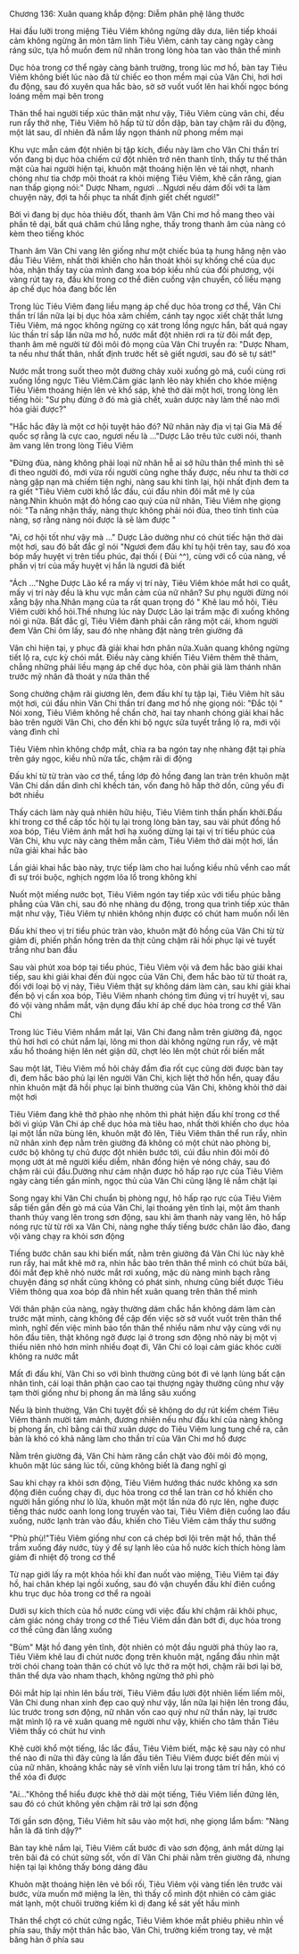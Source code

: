 




Chương 136: Xuân quang khắp động: Diễm phân phệ lãng thước


Hai đầu lưỡi trong miệng Tiêu Viêm không ngừng dây dưa, liên tiếp khoái cảm không ngừng ăn mòn tâm linh Tiêu Viêm, cánh tay càng ngày càng ráng sức, tựa hồ muồn đem nữ nhân trong lòng hòa tan vào thân thể mình

Dục hỏa trong cơ thể ngày càng bành trường, trong lúc mơ hồ, bàn tay Tiêu Viêm không biết lúc nào đã từ chiếc eo thon mềm mại của Vân Chi, hơi hơi đu động, sau đó xuyên qua hắc bào, sờ sờ vuốt vuốt lên hai khối ngọc bóng loáng mềm mại bên trong

Thân thể hai người tiếp xúc thân mật như vậy, Tiêu Viêm cùng vân chi, đều run rẩy thở nhẹ, Tiêu Viêm hô hấp từ từ dồn dập, bàn tay chậm rãi du động, một lát sau, dĩ nhiên đã nắm lấy ngọn thánh nữ phong mềm mại

Khu vực mẫn cảm đột nhiên bị tập kích, điều này làm cho Vân Chi thần trí vốn đang bị dục hỏa chiếm cứ đột nhiên trở nên thanh tĩnh, thấy tư thế thân mật của hai người hiện tại, khuôn mặt thoáng hiện lên vẻ tái nhợt, nhanh chóng như tia chớp môi thoát ra khỏi miệng Tiêu Viêm, khẽ cắn răng, gian nan thấp giọng nói:" Dược Nham, ngươi …Ngươi nếu dám đối với ta làm chuyện này, đợi ta hồi phục ta nhất định giết chết ngươi!"

Bởi vì đang bị dục hỏa thiêu đốt, thanh âm Vân Chi mơ hồ mang theo vài phần tê dại, bất quá chăm chú lắng nghe, thấy trong thanh âm của nàng có kèm theo tiếng khóc

Thanh âm Vân Chi vang lên giống như một chiếc búa tạ hung hăng nện vào đầu Tiêu Viêm, nhất thời khiến cho hắn thoát khỏi sự khống chế của dục hỏa, nhận thấy tay của mình đang xoa bóp kiều nhũ của đối phương, vội vàng rút tay ra, đấu khí trong cơ thể điên cuồng vận chuyển, cố liều mạng áp chế dục hỏa đang bốc lên

Trong lúc Tiêu Viêm đang liều mạng áp chế dục hỏa trong cơ thể, Vân Chi thần trí lần nữa lại bị dục hỏa xâm chiếm, cánh tay ngọc xiết chặt thắt lưng Tiêu Viêm, má ngọc không ngừng cọ xát trong lồng ngực hắn, bất quá ngay lúc thần trí sắp lần nữa mơ hồ, nước mắt đột nhiên rơi ra từ đôi mắt đẹp, thanh âm mê người từ đôi môi đỏ mọng của Vân Chi truyền ra: "Dược Nham, ta nếu như thất thân, nhất định trước hết sẽ giết ngươi, sau đó sẽ tự sát!"

Nước mắt trong suốt theo một đường chảy xuôi xuống gò má, cuối cùng rơi xuống lồng ngực Tiêu Viêm.Cảm giác lạnh lẽo này khiến cho khóe miệng Tiêu Viêm thoáng hiện lên vẻ khổ sáp, khẽ thở dài một hơi, trong lòng lên tiếng hỏi: "Sư phụ đừng ở đó mà giả chết, xuân dược này làm thế nào mới hóa giải được?"

"Hắc hắc đây là một cơ hội tuyệt hảo đó? Nữ nhân này địa vị tại Gia Mã đế quốc sợ rằng là cực cao, ngươi nếu là …"Dược Lão trêu tức cười nói, thanh âm vang lên trong lòng Tiêu Viêm

"Đừng đùa, nàng không phải loại nữ nhân hễ ai sở hữu thân thể mình thì sẽ đi theo người đó, mới vừa rồi người cũng nghe thấy được, nếu như ta thời cơ nàng gặp nạn mà chiếm tiện nghi, nàng sau khi tỉnh lại, hội nhất định đem ta ra giết "Tiêu Viêm cười khổ lắc đầu, cúi đầu nhìn đôi mắt mê ly của nàng.Nhìn khuôn mặt đỏ hồng cao quý của nữ nhân, Tiêu Viêm nhẹ giọng nói: "Ta năng nhận thấy, nàng thực không phải nói đùa, theo tính tình của nàng, sợ rằng nàng nói được là sẽ làm được "

"Ai, cơ hội tốt như vậy mà …" Dược Lão dường như có chút tiếc hận thở dài một hơi, sau đó bất đắc gĩ nói "Ngươi đem đấu khí tụ hội trên tay, sau đó xoa bóp mấy huyệt vị trên tiểu phúc, đại thối ( Đùi ^^), cùng với cổ của nàng, về phần vị trí của mấy huyệt vị hắn là ngươi đã biết

"Ách …"Nghe Dược Lão kể ra mấy vị trí này, Tiêu Viêm khóe mắt hơi co quắt, mấy vị trí này đều là khu vực mẫn cảm của nữ nhân? Sư phụ người đừng nói xẵng bậy nha.Nhân mạng của ta rất quan trọng đó " Khẽ lau mồ hôi, Tiêu Viêm cười khổ hỏi.Thế nhưng lúc này Dược Lão lại trầm mặc đi xuống không nói gì nữa. Bất đắc gĩ, Tiêu Viêm đành phải cắn răng một cái, khom người đem Vân Chi ôm lấy, sau đó nhẹ nhàng đặt nàng trên giường đá

Vân chi hiện tại, y phục đã giải khai hơn phân nửa.Xuân quang không ngừng tiết lộ ra, cực kỳ chói mắt. Điều này càng khiến Tiêu Viêm thêm thê thảm, chẳng những phải liều mạng áp chế dục hỏa, còn phải giả làm thánh nhân trước mỹ nhân đã thoát y nửa thân thể

Song chưởng chậm rãi giương lên, đem đấu khí tụ tập lại, Tiêu Viêm hít sâu một hơi, cúi đầu nhìn Vân Chi thần trí đang mơ hồ nhẹ giọng nói: "Đắc tội " Nói xong, Tiêu Viêm không hề chần chờ, hai tay nhanh chóng giải khai hắc bào trên người Vân Chi, cho đến khi bộ ngực sữa tuyết trắng lộ ra, mới vội vàng đình chỉ

Tiêu Viêm nhìn không chớp mắt, chìa ra ba ngón tay nhẹ nhàng đặt tại phía trên gáy ngọc, kiều nhũ nửa tấc, chậm rãi di động

Đấu khí từ từ tràn vào cơ thể, tầng lớp đỏ hồng đang lan tràn trên khuôn mặt Vân Chi dần dần dình chỉ khếch tán, vốn đang hô hấp thở dồn, cũng yếu đi bớt nhiều

Thấy cách làm này quả nhiên hữu hiệu, Tiêu Viêm tinh thần phấn khởi.Đấu khí trong cơ thể cấp tốc hội tụ lại trong lòng bàn tay, sau vài phút đồng hồ xoa bóp, Tiêu Viêm ánh mắt hơi hạ xuống dừng lại tại vị trí tiểu phúc của Vân Chi, khu vực này càng thêm mẫn cảm, Tiêu Viêm thở dài một hơi, lần nữa giải khai hắc bào

Lần giải khai hắc bào này, trực tiếp làm cho hai luồng kiều nhũ vểnh cao mất đi sự trói buộc, nghịch ngợm lõa lồ trong không khí

Nuốt một miếng nước bọt, Tiêu Viêm ngón tay tiếp xúc với tiểu phúc bằng phẳng của Vân chi, sau đó nhẹ nhàng du động, trong qua trình tiếp xúc thân mật như vậy, Tiêu Viêm tự nhiên không nhịn được có chút ham muốn nổi lên

Đấu khí theo vị trí tiểu phúc tràn vào, khuôn mặt đỏ hồng của Vân Chi từ từ giảm đi, phiến phấn hồng trên da thịt cũng chậm rãi hồi phục lại vẻ tuyết trắng như ban đầu

Sau vài phút xoa bóp tại tiểu phúc, Tiêu Viêm vội vã đem hắc bào giải khai tiếp, sau khi giải khai đến đùi ngọc của Vân Chi, đem hắc bào từ từ thoát ra, đối với loại bộ vị này, Tiêu Viêm thật sự không dám làm càn, sau khi giải khai đến bộ vị cần xoa bóp, Tiêu Viêm nhanh chóng tìm đúng vị trí huyệt vị, sau đó vội vàng nhắm mắt, vận dụng đấu khí áp chế dục hỏa trong cơ thể Vân Chi

Trong lúc Tiêu Viêm nhắm mắt lại, Vân Chi đang nằm trên giường đá, ngọc thủ hơi hơi có chút nắm lại, lông mi thon dài không ngừng run rẩy, vẻ mặt xấu hổ thoáng hiện lên nét giận dữ, chợt léo lên một chút rồi biến mất

Sau một lát, Tiêu Viêm mồ hôi chảy đầm đìa rốt cục cũng dời được bàn tay đi, đem hắc bào phủ lại lên người Vân Chi, kịch liệt thở hổn hển, quay đầu nhìn khuôn mặt đã hồi phục lại bình thường của Vân Chi, không khỏi thở dài một hơi

Tiêu Viêm đang khẽ thở phào nhẹ nhõm thì phát hiện đấu khí trong cơ thể bởi vì giúp Vân Chi áp chế dục hỏa mà tiêu hao, nhất thời khiến cho dục hỏa lại một lần nữa bùng lên, khuôn mặt đỏ lên, Tiêu Viêm thân thể run rẩy, nhìn nữ nhân xinh đẹp nằm trên giường đá không có một chút nào phòng bị, cước bộ không tự chủ được đột nhiên bước tới, cúi đầu nhìn đôi môi đỏ mọng ướt át mê người kiều diễm, nhãn đồng hiện vẻ nóng cháy, sau đó chậm rãi cúi đầu.Dường như cảm nhận được hô hấp rạo rực của Tiêu Viêm ngày càng tiến gần mình, ngọc thủ của Vân Chi cũng lặng lẽ nắm chặt lại

Song ngay khi Vân Chi chuẩn bị phòng ngự, hô hấp rạo rực của Tiêu Viêm sắp tiến gần đến gò má của Vân Chi, lại thoáng yên tĩnh lại, một âm thanh thanh thúy vang lên trong sơn động, sau khi âm thanh này vang lên, hô hấp nóng rực từ từ rời xa Vân Chi, nàng nghe thấy tiếng bước chân lảo đảo, đang vội vàng chạy ra khỏi sơn động

Tiếng bước chân sau khi biến mất, nằm trên giường đá Vân Chi lúc này khẽ run rẩy, hai mắt khẽ mở ra, nhìn hắc bào trên thân thể mình có chút bừa bãi, đôi mắt đẹp khẽ nhỏ nước mắt rơi xuống, mặc dù nàng minh bạch rằng chuyện đáng sợ nhất cũng không có phát sinh, nhưng cũng biết được Tiêu Viêm thông qua xoa bóp đã nhìn hết xuân quang trên thân thể mình

Với thân phận của nàng, ngày thường dám chắc hắn không dám làm càn trước mặt mình, càng không đề cập đến việc sờ sờ vuốt vuốt trên thân thể mình, nghĩ đến việc mình bảo tồn thân thể nhiều năm như vậy cùng với nụ hôn đầu tiên, thật không ngờ được lại ở trong sơn động nhỏ này bị một vị thiếu niên nhỏ hơn mình nhiều đoạt đi, Vân Chi có loại cảm giác khóc cười không ra nước mắt

Mất đi đấu khí, Vân Chi so với bình thường cũng bót đi vẻ lạnh lùng bất cận nhân tình, cái loại thân phận cao cao tại thượng ngày thường cũng như vậy tạm thời giống như bị phong ấn mà lắng sâu xuống

Nếu là bình thường, Vân Chi tuyệt đối sẽ không do dự rút kiếm chém Tiêu Viêm thành mười tám mảnh, đương nhiên nếu như đấu khí của nàng không bị phong ấn, chỉ bằng cái thứ xuân dược do Tiêu Viêm lung tung chế ra, căn bản là khó có khả năng làm cho thần trí của Vân Chi mơ hồ được

Nằm trên giường đá, Vân Chi hàm răng cắn chặt vào đôi môi đỏ mọng, khuôn mặt lúc sáng lúc tối, cũng không biết là đang nghĩ gì

Sau khi chạy ra khỏi sơn động, Tiêu Viêm hướng thác nước không xa sơn động điên cuồng chạy đi, dục hỏa trong cơ thể lan tràn cơ hồ khiến cho người hắn giống như lò lửa, khuôn mặt một lần nửa đỏ rực lên, nghe được tiếng thác nước oanh long long truyền vào tai, Tiêu Viêm điên cuồng lao đầu xuống, nước lạnh tràn vào đầu, khiến cho Tiêu Viêm cảm thấy thư sướng

"Phù phù!"Tiêu Viêm giống như con cá chép bơi lội trên mặt hồ, thân thể trầm xuống đáy nước, tùy ý để sự lạnh lẽo của hồ nước kích thích hòng làm giảm đi nhiệt độ trong cơ thể

Từ nạp giới lấy ra một khỏa hồi khí đan nuốt vào miệng, Tiêu Viêm tại đáy hồ, hai chân khép lại ngồi xuống, sau đó vận chuyển đấu khí điên cuồng khu trục dục hỏa trong cơ thể ra ngoài

Dưới sự kích thích của hồ nước cùng với việc đấu khí chậm rãi khôi phục, cảm giác nóng cháy trong cơ thể Tiêu Viêm dần đàn bớt đi, dục hỏa trong cơ thể cũng đàn lắng xuống

"Bùm" Mặt hồ đang yên tĩnh, đột nhiên có một đầu người phá thủy lao ra, Tiêu Viêm khẽ lau đi chút nước đọng trên khuôn mặt, ngẩng đầu nhìn mặt trời chói chang toàn thân có chút vô lực thở ra một hơi, chậm rãi bơi lại bờ, thân thể dựa vào nham thạch, không ngừng thở phì phò

Đôi mắt híp lại nhìn lên bầu trời, Tiêu Viêm đầu lười đột nhiên liếm liếm môi, Vân Chi dung nhan xinh đẹp cao quý như vậy, lần nữa lại hiện lên trong đầu, lúc trước trong sơn động, nữ nhân vốn cao quý như nữ thần này, lại trước mặt mình lộ ra vẻ xuân quang mê người như vậy, khiến cho tâm thần Tiêu Viêm thấy có chút hư vinh

Khẽ cười khổ một tiếng, lắc lắc đầu, Tiêu Viêm biết, mặc kệ sau này có như thế nào đi nữa thì đây cũng là lần đầu tiên Tiêu Viêm được biết đến mùi vị của nữ nhân, khoảng khắc này sẽ vĩnh viễn lưu lại trong tâm trí hắn, khó có thể xóa đi được

"Ai…"Không thể hiểu được khẽ thở dài một tiếng, Tiêu Viêm liền đứng lên, sau đó có chút không yên chậm rãi trở lại sơn động

Tới gần sơn động, Tiêu Viêm hít sâu vào một hơi, nhẹ giọng lẩm bẩm: "Nàng hẳn là đã tỉnh dậy?"

Bàn tay khẽ nắm lại, Tiêu Viêm cất bước đi vào sơn động, ánh mắt dừng lại trên bãi đá có chút sửng sốt, vốn dĩ Vân Chi phải nằm trên giường đá, nhưng hiện tại lại không thấy bóng dáng đâu

Khuôn mặt thoáng hiện lên vẻ bối rối, Tiêu Viêm vội vàng tiến lên trước vài bước, vừa muốn mở miệng la lên, thì thấy cổ mình đột nhiên có cảm giác mát lạnh, một chuôi trường kiếm kì dị đang kề sát yết hầu mình

Thân thể chợt có chút cứng ngắc, Tiêu Viêm khóe mắt phiêu phiêu nhìn về phía sau, thấy một thân hắc bào, Vân Chi, trường kiếm trong tay, vẻ mặt băng hàn ở phía sau




